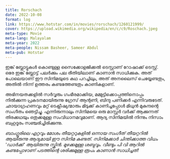 ```yaml
---
title: Rorschach
date: 2022-10-08
format: log
link: https://www.hotstar.com/in/movies/rorschach/1260121999/
cover: https://upload.wikimedia.org/wikipedia/en/c/c9/Roschach.jpeg
meta-type: Movie
meta-lang: Malayalam
meta-year: 2022
meta-people: Nissam Basheer, Sameer Abdul
meta-pub: Hotstar
---
```

ഇങ്ക് ബ്ലോട്ടുകൾ കൊണ്ടുള്ള സൈക്കോളജിക്കൽ ടെസ്റ്റാണ് റോഷാക്ക് ടെസ്റ്റ്. ഒരേ ഇങ്ക് ബ്ലോട്ട് പലർക്കും പല രീതിയിലാണ് കാണാൻ സാധിക്കുക. അത് പോലെയാണ് ഈ സിനിമയുടെ കഥ പറച്ചിലും, അത് അനലൈസ് ചെയ്യേണ്ടതും, അതിൽ നിന്ന് ഉത്തരം കണ്ടത്തേണ്ടതും കാണികളാണ്. 

അഭിനയതക്കളിൽ സർവ്വരും ഗംഭീരമാക്കിയ, മമ്മുട്ടിക്കൊപ്പത്തിനൊപ്പം നിൽക്കുന്ന പ്രകടനമായിരുന്നു ഗ്രേസ് ആന്റണി, ബിന്ദു പണിക്കർ എന്നിവരുടേത്. ഛായാഗ്രഹണവും മറ്റ് ടെക്നീഷ്യന്മാരും മിടുക്ക് കാണിച്ചപ്പോൾ മിധുൻ മുകുന്ദന്റെ സംഗീതം ഞെട്ടിച്ചു. എന്നിരുന്നാലും സിനിമയെ ഒരു മാസ്റ്റർ വർക്ക് ആക്കുന്നത് തിരക്കഥയും ഒതുക്കമുള്ള സംവിധാനമവുമാണ്. ആദ്യ സിനിമയിൽ നിന്നും നിസാം ബഹുദൂരം സഞ്ചരിച്ചിരിക്കുന്നു.

*ബാംഗ്ലൂരിലെ എറ്റവും മോശം തീയറ്ററുകളിൽ ഒന്നായ സംഗീത് തീയറ്ററിൽ ആയിരുന്നു ആദ്യമായി ഈ സിനിമ കണ്ടത്. സിനിമക്കാർ ചിന്തിക്കാത്ത വിധം 'ഡാർക്ക്' ആയിരുന്നു സ്ക്രിൻ. മുഴക്കമുള്ള ശബ്ദവും. വീണ്ടും പി വി ആറിൽ കണ്ടപ്പോഴാണ് പടത്തിന്റെ ശരിക്കുമുള്ള രൂപം കാണാൻ സാധിച്ചത്!* 

